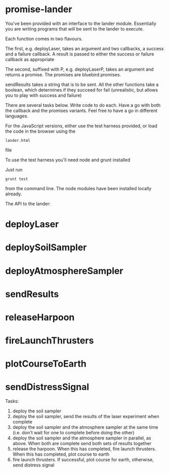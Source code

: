 promise-lander
===================

You've been provided with an interface to the lander module.
Essentially you are writing programs that will be sent to the lander to execute.

Each function comes in two flavours.

The first, e.g. deployLaser, takes an argument and two callbacks, a success and a failure callback.
A result is passed to either the success or failure callback as appropriate

The second, suffixed with P, e.g. deployLaserP, takes an argument and returns a promise.
The promises are bluebird promises.

sendResults takes a string that is to be sent.
All the other functions take a boolean, which determines if they succeed for fail
(unrealistic, but allows you to play with success and failure)

There are several tasks below. Write code to do each.
Have a go with both the callback and the promises variants.
Feel free to have a go in different languages.

For the JavaScript versions, either use the test harness provided, or load the code in the browser using the

    lander.html 
    
file

To use the test harness you'll need node and grunt installed

Just run

    grunt test 

from the command line. The node modules have been installed locally already.

The API to the lander:


# deployLaser
# deploySoilSampler
# deployAtmosphereSampler
# sendResults
# releaseHarpoon
# fireLaunchThrusters
# plotCourseToEarth
# sendDistressSignal

Tasks:

1. deploy the soil sampler
2. deploy the soil sampler, send the results of the laser experiment when complete
3. deploy the soil sampler and the atmosphere sampler at the same time (i.e. don't wait for one to complete before doing the other)
4. deploy the soil sampler and the atmosphere sampler in parallel, as above. When both are complete send both sets of results together
5. release the harpoon. When this has completed, fire launch thrusters. When this has completed, plot course to earth
6. fire launch thrusters. If successful, plot course for earth, otherwise, send distress signal
